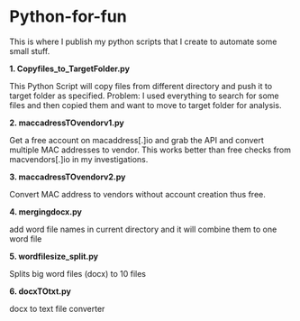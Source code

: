 # Python-for-fun
This is where I publish my python scripts that I create to automate some small stuff. 

**1. Copyfiles_to_TargetFolder.py**

This Python Script will copy files from different directory and  push it to target folder as specified.
Problem: I used everything to search for some files and then copied them and want to move to target folder for analysis. 

**2. maccadressTOvendorv1.py**

Get a free account on macaddress[.]io and grab the API and convert multiple MAC addresses to vendor.  This works better than free checks from macvendors[.]io in my investigations. 

**3. maccadressTOvendorv2.py**

Convert MAC address to vendors without account creation thus free.

**4. mergingdocx.py**

add word file names in current directory and it will combine them to one word file

**5. wordfilesize_split.py**

Splits big word files (docx) to 10 files

**6. docxTOtxt.py** 

docx to text file converter

